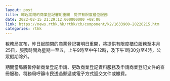 ```yaml
---
layout: post
title: 昨起關閉的商業登記署明重開　提供有限度櫃位服務
date: 2022-02-15 21:29:12.000000000 +08:00
link: https://news.rthk.hk/rthk/ch/component/k2/1633900-20220215.htm
categories: rthk
---
```


稅務局宣布，昨日起關閉的商業登記署明日重開，將提供有限度櫃位服務至本月25日，服務時間為星期一至五，上午9時至中午12時，及下午1時30分至4時，公眾假期除外。

期間當局將暫停新商業登記申請、更改商業登記資料服務及申請商業登記文件的查冊服務。稅務局呼籲市民透過郵遞或電子方式遞交文件或繳費。
